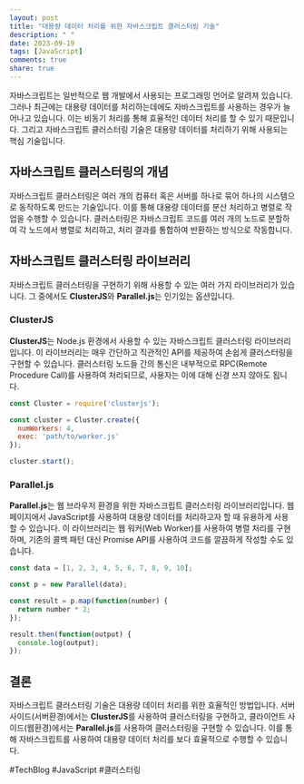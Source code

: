 ```yaml
---
layout: post
title: "대용량 데이터 처리를 위한 자바스크립트 클러스터링 기술"
description: " "
date: 2023-09-19
tags: [JavaScript]
comments: true
share: true
---
```


자바스크립트는 일반적으로 웹 개발에서 사용되는 프로그래밍 언어로 알려져 있습니다. 그러나 최근에는 대용량 데이터를 처리하는데에도 자바스크립트를 사용하는 경우가 늘어나고 있습니다. 이는 비동기 처리를 통해 효율적인 데이터 처리를 할 수 있기 때문입니다. 그리고 자바스크립트 클러스터링 기술은 대용량 데이터를 처리하기 위해 사용되는 핵심 기술입니다.

## 자바스크립트 클러스터링의 개념

자바스크립트 클러스터링은 여러 개의 컴퓨터 혹은 서버를 하나로 묶어 하나의 시스템으로 동작하도록 만드는 기술입니다. 이를 통해 대용량 데이터를 분산 처리하고 병렬로 작업을 수행할 수 있습니다. 클러스터링은 자바스크립트 코드를 여러 개의 노드로 분할하여 각 노드에서 병렬로 처리하고, 처리 결과를 통합하여 반환하는 방식으로 작동합니다.

## 자바스크립트 클러스터링 라이브러리

자바스크립트 클러스터링을 구현하기 위해 사용할 수 있는 여러 가지 라이브러리가 있습니다. 그 중에서도 **ClusterJS**와 **Parallel.js**는 인기있는 옵션입니다.

### ClusterJS

**ClusterJS**는 Node.js 환경에서 사용할 수 있는 자바스크립트 클러스터링 라이브러리입니다. 이 라이브러리는 매우 간단하고 직관적인 API를 제공하여 손쉽게 클러스터링을 구현할 수 있습니다. 클러스터링 노드들 간의 통신은 내부적으로 RPC(Remote Procedure Call)를 사용하여 처리되므로, 사용자는 이에 대해 신경 쓰지 않아도 됩니다.

```javascript
const Cluster = require('clusterjs');

const cluster = Cluster.create({
  numWorkers: 4,
  exec: 'path/to/worker.js'
});

cluster.start();
```

### Parallel.js

**Parallel.js**는 웹 브라우저 환경을 위한 자바스크립트 클러스터링 라이브러리입니다. 웹 페이지에서 JavaScript를 사용하여 대용량 데이터를 처리하고자 할 때 유용하게 사용할 수 있습니다. 이 라이브러리는 웹 워커(Web Worker)를 사용하여 병렬 처리를 구현하며, 기존의 콜백 패턴 대신 Promise API를 사용하여 코드를 깔끔하게 작성할 수도 있습니다.

```javascript
const data = [1, 2, 3, 4, 5, 6, 7, 8, 9, 10];

const p = new Parallel(data);

const result = p.map(function(number) {
  return number * 2;
});

result.then(function(output) {
  console.log(output);
});
```

## 결론

자바스크립트 클러스터링 기술은 대용량 데이터 처리를 위한 효율적인 방법입니다. 서버 사이드(서버환경)에서는 **ClusterJS**를 사용하여 클러스터링을 구현하고, 클라이언트 사이드(웹환경)에서는 **Parallel.js**를 사용하여 클러스터링을 구현할 수 있습니다. 이를 통해 자바스크립트를 사용하여 대용량 데이터 처리를 보다 효율적으로 수행할 수 있습니다.

#TechBlog #JavaScript #클러스터링